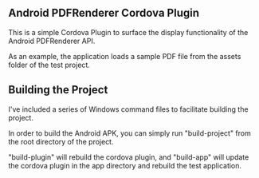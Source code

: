 ## Android PDFRenderer Cordova Plugin

This is a simple Cordova Plugin to surface the display functionality of the Android PDFRenderer API.

As an example, the application loads a sample PDF file from the assets folder of the test project.

## Building the Project

I've included a series of Windows command files to facilitate building the project.

In order to build the Android APK, you can simply run "build-project" from the root directory of the project.

"build-plugin" will rebuild the cordova plugin, and "build-app" will update the cordova plugin in the app directory and rebuild the test application.